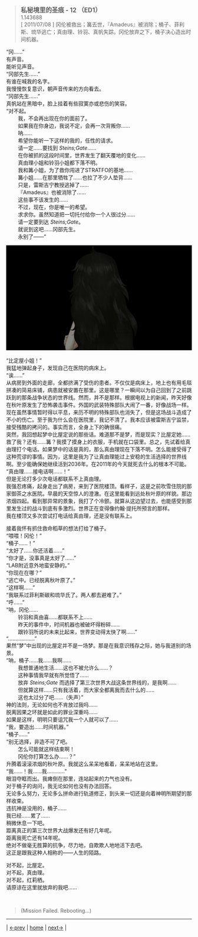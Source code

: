 > <big> **私秘境里的圣痕 - 12 （ED1）** </big>  
> 1.143688  
> [ 2011/07/08 ] 冈伦被救出；篝去世，『Amadeus』被消除；桶子、菲利斯、琉华逃亡；真由理、铃羽、真帆失踪。冈伦放弃之下，桶子决心造出时间机器。  

“冈……”  
有声音。  
能听见声音。  
“冈部先生……”  
有谁在喊我的名字。  
我慢慢恢复意识，朝声音传来的方向看去。  
“冈部先生……”  
真帆站在黑暗中，脸上挂着有些寂寞亦或悲伤的笑容。  
“对不起。  
&emsp;&emsp; 我，不会再出现在你的面前了。  
&emsp;&emsp; 如果我在你身边，我说不定，会再一次背叛你……  
&emsp;&emsp; 呐……  
&emsp;&emsp; 希望你能听一下这样的我的，任性的请求。  
&emsp;&emsp; 请一定……要找到 *Steins;Gate*……  
&emsp;&emsp; 在你被抓的这段时间里，世界发生了翻天覆地的变化……  
&emsp;&emsp; 真由理小姐和铃羽小姐都下落不明。  
&emsp;&emsp; 我和篝小姐，为了救你闯进了STRATFO的基地……  
&emsp;&emsp; 篝小姐……在那里牺牲了……也拉了不少人垫背……  
&emsp;&emsp; 只是，雷斯吉宁教授逃掉了……  
&emsp;&emsp; 『Amadeus』也被消除了……  
&emsp;&emsp; 这些事不该发生的……  
&emsp;&emsp; 不过，现在，你是唯一的希望。  
&emsp;&emsp; 求求你。虽然知道把一切托付给你一个人很过分……  
&emsp;&emsp; 请一定要到达 *Steins;Gate*。  
&emsp;&emsp; 就说到这吧……冈部先生。  
&emsp;&emsp; 永别了——”  

![](../pics/0048-1.png)

“比定屋小姐！”  
我猛地弹起身子，发现自己在医院的病床上。  
“诶……”  
从病房到外面的走廊，全都挤满了受伤的患者。不仅仅是病床上，地上也有用毛毯拼凑的简易床铺，病患就被安置在那里。这是哪里？一瞬间以为自己回到了之前跳跃到的那条战争状态的世界线。然而，并不是那样。根据电视上的新闻，昨天好像在秋叶原发生了恐怖袭击事件。外国的武装特殊部队大闹了一番，好像战场一样。现在虽然事情暂时得以平息，来历不明的特殊部队也消失了，但是这场战斗造成了不小的伤亡。至于我为什么会在医院里，我记不清了。我本应该被雷斯吉宁监禁，接受残酷的拷问的。事实而言，全身上下的确很痛。  
突然，我回想起梦中比屋定说的那些话。难道那不是梦，而是现实？比屋定她……救了我？还有……篝？我摸了摸身上的衣服，手机就在口袋里。总之，先试着给真由理打个电话。如果梦中的话是真的，那么真由理现在下落不明。怎么能接受得了这种荒谬的事情。因为，这里是我为了让真由理能过上安稳的生活选择的世界线啊。至少能确保她继续活到2036年。在2011年的今天就死去什么的根本不可能。  
“真由理……接电话啊……！”  
但是无论打多少次电话都联系不上真由理。  
我强忍疼痛，起身走出了病房，来到了医院楼顶。看样子，这是之前吹雪住院的那家御茶之水医院。早晨的天空惊人的澄澈。在这里能看到远处秋叶原的样貌。那边浓烟四起。看到那异常的景象，我打了个冷颤。就算从这边望过去，也能感受到那里发生过的战斗到底有多激烈。世界正在变得像约翰·提托所预言的那样。  
我在楼顶又多次尝试打电话给真由理，还是没有联系上。  

接着我怀有抓住救命稻草的想法打给了桶子。  
“喂喂！冈伦！”  
“桶子……！”  
“太好了……你还活着……”  
“你才是，没事真是太好了……”  
“LAB附近意外地蛮安静的。”  
“你现在在哪？”  
“逃亡中。已经脱离秋叶原了。”  
“这样啊……”  
“我联系过菲利斯碳和琉华氏了。两人都去避难了。”  
“呼……”  
“呐，冈伦……  
&emsp;&emsp; 铃羽和真由喜……都联系不上……  
&emsp;&emsp; 昨天的事件中，时间机器也被破坏得粉碎……  
&emsp;&emsp; 跟铃羽所说的未来比起来，世界变动得太快了啊……”  
“………………”  
果然“梦”中出现的比屋定并不是一场梦。那是在我意识残存之际，她与我道别的场景。  
“呐，桶子……我……我啊……  
&emsp;&emsp; 我想普通地生活……这也不被允许么……？  
&emsp;&emsp; 这种事情我早就有所觉悟了……  
&emsp;&emsp; 放弃 *Steins;Gate* 而选择了第三次世界大战这条世界线的，是我啊……  
&emsp;&emsp; 但就算这样……只有我活着，而大家全都离我而去什么的……  
&emsp;&emsp; 这也太过分了吧……（失声）”  
神的法则，无论如何也不肯放过我吗……  
脱离因果之环就是如此的罪业深重吗……  
如果是这样，明明只要诅咒我一个人就可以了……  
“我，要造出……时间机器。”  
“桶子……”  
“别无选择，非造不可了吧。  
&emsp;&emsp; 怎么可能就这样结束啊！  
&emsp;&emsp; 冈伦你打算怎么办……？”  
升腾着滚滚浓烟的秋叶原。我就这么呆呆地看着，呆呆地站在这里。  
“我……！我……我…………”  
眼泪夺眶而出。我瘫倒在那里，连站起来的力气也没有。  
对于桶子的询问，我无论如何也没有办法回答。  
无论多么努力，无论多么拼命进行轨道修正，到头来一切还是向着神明所期望的那样收束。  
违抗神是没用的，桶子……  
我已经……累了……  
稍微休息一下吧。  
距离真正的第三次世界大战爆发还有好几年呢。  
距离我死亡还有14年呢。  
绝对不做毫无胜算的抗争，尽力地，自欺欺人地地活下去吧。  
这正是跟我这种人相称的——人生的陌路。  

对不起，比屋定。  
对不起，真由理。  
对不起，红莉栖。  
请原谅在这里就放弃的我吧……  


<br/>

> (Mission Failed. Rebooting...)
---

| [←prev](./0047) | [home](../../) | [next→](./0049) |
